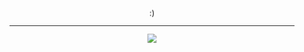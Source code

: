 <p align="center">:)</p>

---

<p align="center">
  <a href="https://skillicons.dev">
    <img src="https://skillicons.dev/icons?i=php,laravel,mysql,html,js,vue,bootstrap,tailwind,nodejs" />
  </a>
</p>
